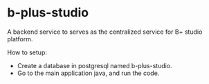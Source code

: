 # b-plus-studio
A backend service to serves as the centralized service for B+ studio platform.

How to setup:
 
- Create a database in postgresql named b-plus-studio.
- Go to the main application java, and run the code.
